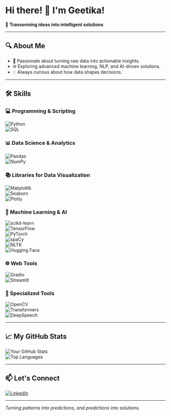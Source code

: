 # Hi there! 👋 I'm Geetika!
🌟 **Transorming ideas into intelligent solutions**  

---

## 🔍 About Me  
- 🧠 Passionate about turning raw data into actionable insights.  
- 🌐 Exploring advanced machine learning, NLP, and AI-driven solutions.  
- 💡 Always curious about how data shapes decisions.  

---

## 🛠️ Skills  

### 💻 Programming & Scripting  
![Python](https://img.shields.io/badge/Python-3776AB?style=for-the-badge&logo=python&logoColor=white)  
![SQL](https://img.shields.io/badge/SQL-003B57?style=for-the-badge&logo=postgresql&logoColor=white)  

### 📊 Data Science & Analytics  
![Pandas](https://img.shields.io/badge/Pandas-150458?style=for-the-badge&logo=pandas&logoColor=white)  
![NumPy](https://img.shields.io/badge/NumPy-013243?style=for-the-badge&logo=numpy&logoColor=white)  

### 📚 Libraries for Data Visualization  
![Matplotlib](https://img.shields.io/badge/Matplotlib-11557C?style=for-the-badge&logo=python&logoColor=white)  
![Seaborn](https://img.shields.io/badge/Seaborn-4C9A84?style=for-the-badge&logo=python&logoColor=white)  
![Plotly](https://img.shields.io/badge/Plotly-3F4F75?style=for-the-badge&logo=plotly&logoColor=white)  

### 🤖 Machine Learning & AI  
![scikit-learn](https://img.shields.io/badge/scikit--learn-F7931E?style=for-the-badge&logo=scikit-learn&logoColor=white)  
![TensorFlow](https://img.shields.io/badge/TensorFlow-FF6F00?style=for-the-badge&logo=tensorflow&logoColor=white)  
![PyTorch](https://img.shields.io/badge/PyTorch-EE4C2C?style=for-the-badge&logo=pytorch&logoColor=white)  
![spaCy](https://img.shields.io/badge/spaCy-09A3D5?style=for-the-badge&logo=spacy&logoColor=white)  
![NLTK](https://img.shields.io/badge/NLTK-007ACC?style=for-the-badge&logo=python&logoColor=white)  
![Hugging Face](https://img.shields.io/badge/Hugging%20Face-FFAA00?style=for-the-badge&logo=huggingface&logoColor=white) 


### 🌐 Web Tools  
![Gradio](https://img.shields.io/badge/Gradio-FFDC80?style=for-the-badge&logo=gradio&logoColor=black)  
![Streamlit](https://img.shields.io/badge/Streamlit-FF4B4B?style=for-the-badge&logo=streamlit&logoColor=white)  

### 🌟 Specialized Tools  
![OpenCV](https://img.shields.io/badge/OpenCV-5C3EE8?style=for-the-badge&logo=opencv&logoColor=white)  
![Transformers](https://img.shields.io/badge/Transformers-FFBB00?style=for-the-badge&logo=huggingface&logoColor=white)  
![DeepSpeech](https://img.shields.io/badge/DeepSpeech-FF6600?style=for-the-badge&logo=mozilla&logoColor=white)  

---

## 📈 My GitHub Stats  

![Your GitHub Stats](https://github-readme-stats.vercel.app/api?username=your-username&show_icons=true&theme=radical)  
![Top Languages](https://github-readme-stats.vercel.app/api/top-langs/?username=your-username&layout=compact&theme=radical)  

---

## 📫 Let's Connect  
[![LinkedIn](https://img.shields.io/badge/LinkedIn-0077B5?style=for-the-badge&logo=linkedin&logoColor=white)](https://www.linkedin.com/in/www.linkedin.com/in/geetika-kanwar-61a33b223)  
 

---

_Turning patterns into predictions, and predictions into solutions._

